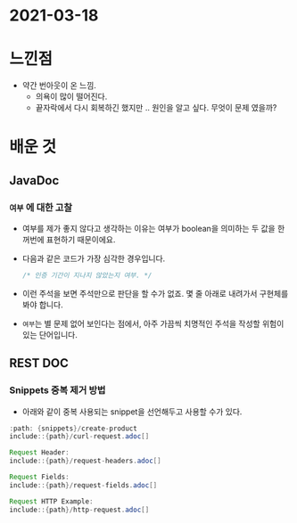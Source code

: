 

# 2021-03-18

# 느낀점

- 약간 번아웃이 온 느낌.
  - 의욕이 많이 떨어진다.
  - 끝자락에서 다시 회복하긴 했지만 .. 원인을 알고 싶다. 무엇이 문제 였을까?

# 배운 것

## JavaDoc

### `여부` 에 대한 고찰

- 여부를 제가 좋지 않다고 생각하는 이유는 여부가 boolean을 의미하는 두 값을 한꺼번에 표현하기 때문이에요.

- 다음과 같은 코드가 가장 심각한 경우입니다.

  ```java
  /* 인증 기간이 지나지 않았는지 여부. */
  ```

- 이런 주석을 보면 주석만으로 판단을 할 수가 없죠. 몇 줄 아래로 내려가서 구현체를 봐야 합니다.

- `여부`는 별 문제 없어 보인다는 점에서, 아주 가끔씩 치명적인 주석을 작성할 위험이 있는 단어입니다.

## REST DOC

### Snippets 중복 제거 방법

- 아래와 같이 중복 사용되는 snippet을 선언해두고 사용할 수가 있다.

```java
:path: {snippets}/create-product
include::{path}/curl-request.adoc[]

Request Header:
include::{path}/request-headers.adoc[]

Request Fields:
include::{path}/request-fields.adoc[]

Request HTTP Example:
include::{path}/http-request.adoc[]
```